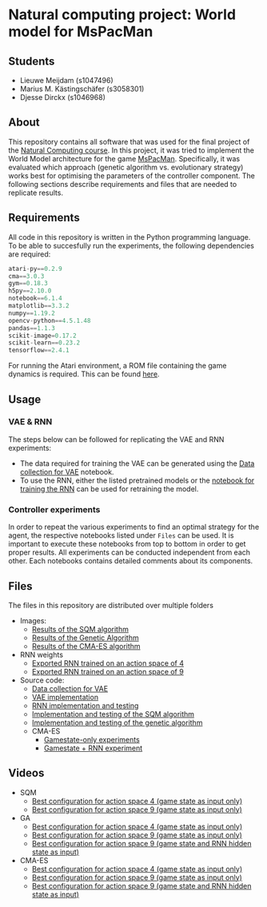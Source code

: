 # Natural computing project: World model for MsPacMan
## Students 
- Lieuwe Meijdam (s1047496)
- Marius M. Kästingschäfer (s3058301)
- Djesse Dirckx (s1046968)

## About
This repository contains all software that was used for the final project of the [Natural Computing course](https://www.ru.nl/courseguides/socsci/courses-osiris/ai/nwi-imc042-natural-computing/). In this project, it was tried to implement the World Model architecture for the game [MsPacMan](https://gym.openai.com/envs/MsPacman-v0/). Specifically, it was evaluated which approach (genetic algorithm vs. evolutionary strategy) works best for optimising the parameters of the controller component. The following sections describe requirements and files that are needed to replicate results.

## Requirements
All code in this repository is written in the Python programming language. To be able to succesfully run the experiments, the following dependencies are required:
```python
atari-py==0.2.9
cma==3.0.3
gym==0.18.3
h5py==2.10.0
notebook==6.1.4
matplotlib==3.3.2
numpy==1.19.2
opencv-python==4.5.1.48
pandas==1.1.3
scikit-image=0.17.2
scikit-learn==0.23.2
tensorflow==2.4.1
```

For running the Atari environment, a ROM file containing the game dynamics is required. This can be found [here](http://www.atarimania.com/rom_collection_archive_atari_2600_roms.html). 

## Usage

### VAE & RNN
The steps below can be followed for replicating the VAE and RNN experiments:
- The data required for training the VAE can be generated using the [Data collection for VAE](source%20code/VAE_data_collection.ipynb) notebook.
- To use the RNN, either the listed pretrained models or the [notebook for training the RNN](source%20code/RNN_implementation.ipynb) can be used for retraining the model.

### Controller experiments
In order to repeat the various experiments to find an optimal strategy for the agent, the respective notebooks listed under `Files` can be used. It is important to execute these notebooks from top to bottom in order to get proper results. All experiments can be conducted independent from each other. Each notebooks contains detailed comments about its components.

## Files
The files in this repository are distributed over multiple folders
- Images:
  - [Results of the SQM algorithm](images/SQM)
  - [Results of the Genetic Algorithm](images/GA)
  - [Results of the CMA-ES algorithm](images/CMA-ES)
- RNN weights
  - [Exported RNN trained on an action space of 4](rnn%20weights/rnn_predictor_4_actions.hdf5)
  - [Exported RNN trained on an action space of 9](rnn%20weights/rnn_predictor_9_actions.hdf5)
- Source code:
  - [Data collection for VAE](source%20code/VAE_data_collection.ipynb)
  - [VAE implementation](source%20code/VAE.ipynb)
  - [RNN implementation and testing](source%20code/RNN_implementation.ipynb)
  - [Implementation and testing of the SQM algorithm](source%20code/Sequence-Mutation.ipynb)
  - [Implementation and testing of the genetic algorithm](source%20code/Genetic-Algorithm.ipynb)
  - CMA-ES
    - [Gamestate-only experiments](source%20code/CMAES.ipynb)
    - [Gamestate + RNN experiment](source%20code/CMAES_RNN.ipynb)

## Videos
- SQM
  - [Best configuration for action space 4 (game state as input only)](https://youtu.be/dtlEn2XuvG0)
  - [Best configuration for action space 9 (game state as input only)](https://youtu.be/jjMcVD5XEzw)
- GA
  - [Best configuration for action space 4 (game state as input only)](https://youtu.be/cLe5OKIZM9k)
  - [Best configuration for action space 9 (game state as input only)](https://youtu.be/263EwEyo18g)
  - [Best configuration for action space 9 (game state and RNN hidden state as input)](https://youtu.be/BTYWLt3w4Rk)
- CMA-ES
  - [Best configuration for action space 4 (game state as input only)](https://www.youtube.com/watch?v=HclX0dUzcFk)
  - [Best configuration for action space 9 (game state as input only)](https://www.youtube.com/watch?v=pDvYLiPEWgg)
  - [Best configuration for action space 9 (game state and RNN hidden state as input)](https://www.youtube.com/watch?v=WevmIJDQK5s)

